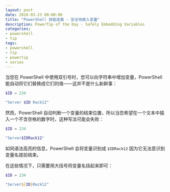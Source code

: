 ```yaml
---
layout: post
date: 2018-03-23 00:00:00
title: "PowerShell 技能连载 - 安全地嵌入变量"
description: PowerTip of the Day - Safely Embedding Variables
categories:
- powershell
- tip
tags:
- powershell
- tip
- powertip
- series
---
```

当您在 PowerShell 中使用双引号时，您可以向字符串中增加变量，PowerShell 能自动将它们替换成它们的值——这并不是什么新鲜事：

```powershell
$ID = 234

"Server $ID Rack12"
```

然而，PowerShell 自动判断一个变量的结束位置，所以当您希望在一个文本中插入一个不含空格的数字时，这种写法可能会失败：

```powershell
$ID = 234

"Server$IDRack12"
```

如同语法高亮的信息，PowerShell 会将变量识别成 `$IDRack12` 因为它无法意识到变量名提前结束。

在这些情况下，只需要用大括号将变量名括起来即可：

```powershell
$ID = 234

"Server${ID}Rack12"
```

<!--本文国际来源：[Safely Embedding Variables](http://community.idera.com/powershell/powertips/b/tips/posts/safely-embedding-variables)-->
